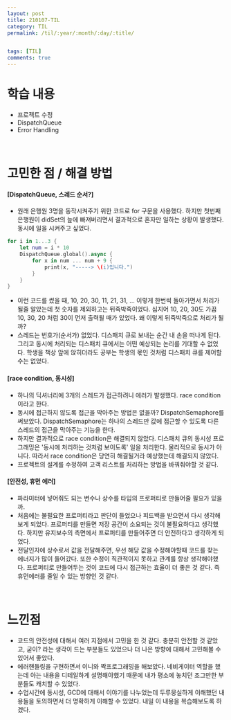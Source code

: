 ```yaml
---
layout: post
title: 210107-TIL
category: TIL
permalink: /til/:year/:month/:day/:title/


tags: [TIL]
comments: true
---
```


# 학습 내용
- 프로젝트 수정
- DispatchQueue
- Error Handling

<br>

# 고민한 점 / 해결 방법

####  [DispatchQueue, 스레드 순서?]
- 원래 은행원 3명을 동작시켜주기 위한 코드로 for 구문을 사용했다. 하지만 첫번째 은행원이 didSet의 늪에 빠져버리면서 결과적으로 혼자만 일하는 상황이 발생했다. 동시에 일을 시켜주고 싶었다.

```swift
for i in 1...3 {
    let num = i * 10
    DispatchQueue.global().async {
        for x in num ... num + 9 {
            print(x, "-----> \(i)입니다.")
        }
    }
}
```

- 이런 코드를 썼을 때, 10, 20, 30, 11, 21, 31, ... 이렇게 한번씩 돌아가면서 처리가 될줄 알았는데 첫 숫자를 제외하고는 뒤죽박죽이었다. 심지어 10, 20, 30도 가끔  10, 30, 20 처럼 30이 먼저 출력될 때가 있었다. 왜 이렇게 뒤죽박죽으로 처리가 될까?
- 스레드는 번호가(순서가) 없었다. 디스패치 큐로 보내는 순간 내 손을 떠나게 된다. 그리고 동시에 처리되는 디스패치 큐에서는 어떤 예상되는 논리를 기대할 수 없었다. 학생을 책상 앞에 앉히더라도 공부는 학생의 몫인 것처럼 디스패치 큐를 제어할 수는 없었다.

#### [race condition, 동시성]
- 하나의 딕셔너리에 3개의 스레드가 접근하려니 에러가 발생했다. race condition이라고 한다.
- 동시에 접근하지 않도록 접근을 막아주는 방법은 없을까? DispatchSemaphore를 써보았다. DispatchSemaphore는 하나의 스레드만 값에 접근할 수 있도록 다른 스레드의 접근을 막아주는 기능을 한다.
- 하지만 결과적으로 race condition은 해결되지 않았다. 디스패치 큐의 동시성 프로그래밍은 '동시에 처리하는 것처럼 보이도록' 일을 처리한다. 물리적으로 동시가 아니다. 따라서 race condition은 당연히 해결될거라 예상했는데 해결되지 않았다.
- 프로젝트의 설계를 수정하여 고객 리스트를 처리하는 방법을 바꿔줘야할 것 같다.

#### [안전성, 휴먼 에러]
- 파라미터에 넣어줘도 되는 변수나 상수를 타입의 프로퍼티로 만들어줄 필요가 있을까.
- 처음에는 불필요한 프로퍼티라고 판단이 들었으나 피드백을 받으면서 다시 생각해보게 되었다. 프로퍼티를 만들면 저장 공간이 소요되는 것이 불필요하다고 생각했다. 하지만 유지보수의 측면에서 프로퍼티를 만들어주면 더 안전하다고 생각하게 되었다.
- 전달인자에 상수로서 값을 전달해주면, 우선 해당 값을 수정해야할때 코드를 찾는 에너지가 많이 들어갔다. 또한 수정이 직관적이지 못하고 관계를 항상 생각해야했다. 프로퍼티로 만들어두는 것이 코드에 다시 접근하는 효율이 더 좋은 것 같다. 즉 휴먼에러를 줄일 수 있는 방향인 것 같다.

<br>

# 느낀점
- 코드의 안전성에 대해서 여러 지점에서 고민을 한 것 같다. 충분히 안전할 것 같았고, 굳이? 라는 생각이 드는 부분들도 있었으나 더 나은 방향에 대해서 고민해볼 수 있어서 좋았다.
- 에러핸들링을 구현하면서 이니와 짝프로그래밍을 해보았다. 네비게이터 역할을 했는데 아는 내용을 디테일하게 설명해야했기 때문에 내가 평소에 놓치던 조그만한 부분들도 캐치할 수 있었다.
- 수업시간에 동시성, GCD에 대해서 이야기를 나누었는데 두루뭉실하게 이해했던 내용들을 토의하면서 더 명확하게 이해할 수 있었다. 내일 이 내용을 복습해보도록 하겠다.
